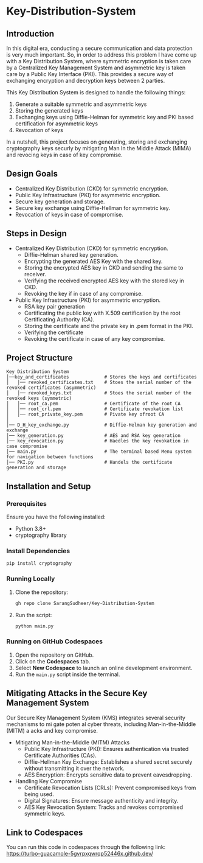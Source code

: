 # Key-Distribution-System

## Introduction
In this digital era, conducting a secure communication and data protection is very much important.
So, in order to address this problem I have come up with a Key Distribution System, where symmetric encryption is taken care by a Centralized Key Management System and asymmetric key is taken care by a Public Key Interface (PKI). This provides a secure way of exchanging encryption and decryption keys between 2 parties.

This Key Distribution System is designed to handle the following things:
1. Generate a suitable symmetric and asymmetric keys
2. Storing the generated keys
3. Exchanging keys using Diffie-Helman for symmetric key and PKI based certification for asymmetric keys
4. Revocation of keys

In a nutshell, this project focuses on generating, storing and exchanging cryptography keys securly by mitigating Man In the Middle Attack (MIMA) and revocing keys in case of key compromise.

## Design Goals
- Centralized Key Distribution (CKD) for symmetric encryption.
- Public Key Infrastructure (PKI) for asymmetric encryption.
- Secure key generation and storage.
- Secure key exchange using Diffie-Hellman for symmetric key.
- Revocation of keys in case of compromise.

## Steps in Design
- Centralized Key Distribution (CKD) for symmetric encryption.
  - Diffie-Helman shared key generation.
  - Encrypting the generated AES Key with the shared key.
  - Storing the encrypted AES key in CKD and sending the same to receiver.
  - Verifying the received encrypted AES key with the stored key in CKD.
  - Revoking the key if in case of any compromise.
- Public Key Infrastructure (PKI) for asymmetric encryption.
  - RSA key pair generation
  - Certificating the public key with X.509 certification by the root Certificating Authority (CA).
  - Storing the certificate and the private key in .pem format in the PKI.
  - Verifying the certificate
  - Revoking the certificate in case of any key compromise.

## Project Structure
```
Key Distribution System
│──key_and_certificates             # Stores the keys and certificates
│   │── revoked_certificates.txt    # Stoes the serial number of the revoked certificates (asymmetric)
│   │── revoked_keys.txt            # Stoes the serial number of the revoked keys (symmetric)
│   │── root_ca.pem                 # Certificate of the root CA
│   │── root_crl.pem                # Certificate revokation list
│   │── root_private_key.pem        # Pivate key ofroot CA
│
│── D_H_key_exchange.py             # Diffie-Helman key generation and exchange
│── key_generation.py               # AES and RSA key generation
│── key_revocation.py               # Haedles the key revokation in case compromise
│── main.py                         # The terminal based Menu system for navigation between functions
│── PKI.py                          # Handels the certificate generation and storage

```

## Installation and Setup
### Prerequisites
Ensure you have the following installed:

- Python 3.8+
- cryptography library

### Install Dependencies
```
pip install cryptography
```

### Running Locally
1. Clone the repository:
   ```sh
   gh repo clone SarangSudheer/Key-Distribution-System
   ```
2. Run the script:
   ```sh
   python main.py
   ```
### Running on GitHub Codespaces
1. Open the repository on GitHub.
2. Click on the **Codespaces** tab.
3. Select **New Codespace** to launch an online development environment.
4. Run the `main.py` script inside the terminal.

## Mitigating Attacks in the Secure Key Management System
Our Secure Key Management System (KMS) integrates several security mechanisms to mi gate 
poten al cyber threats, including Man-in-the-Middle (MITM) a acks and key compromise. 
- Mitigating Man-in-the-Middle (MITM) Attacks
  - Public Key Infrastructure (PKI): Ensures authentication via trusted Certificate Authorities (CAs).
  - Diffie-Hellman Key Exchange: Establishes a shared secret securely without transmitting it over the network.
  - AES Encryption: Encrypts sensitive data to prevent eavesdropping.
- Handling Key Compromise
  - Certificate Revocation Lists (CRLs): Prevent compromised keys from being used.
  - Digital Signatures: Ensure message authenticity and integrity.
  - AES Key Revocation System: Tracks and revokes compromised symmetric keys.

## Link to Codespaces
You can run this code in codespaces through the following link: https://turbo-guacamole-5gvrpxqwrqp52446x.github.dev/